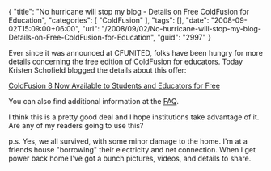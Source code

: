 {
	"title": "No hurricane will stop my blog - Details on Free ColdFusion for Education",
	"categories": [
		"ColdFusion"
	],
	"tags": [],
	"date": "2008-09-02T15:09:00+06:00",
	"url": "/2008/09/02/No-hurricane-will-stop-my-blog-Details-on-Free-ColdFusion-for-Education",
	"guid": "2997"
}

Ever since it was announced at CFUNITED, folks have been hungry for more details concerning the free edition of ColdFusion for educators. Today Kristen Schofield blogged the details about this offer:

<a href="http://www.webbschofield.com/index.cfm/2008/9/2/ColdFusion-8-Now-Available-to-Students-and-Educators-for-Free">ColdFusion 8 Now Available to Students and Educators for Free</a>

You can also find additional information at the <a href="http://www.adobe.com/products/coldfusion/faq/#section-5">FAQ</a>.

I think this is a pretty good deal and I hope institutions take advantage of it. Are any of my readers going to use this?

p.s. Yes, we all survived, with some minor damage to the home. I'm at a friends house "borrowing" their electricity and net connection. When I get power back home I've got a bunch pictures, videos, and details to share.